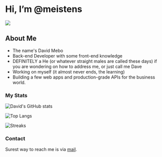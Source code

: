 # Hi, I’m @meistens

![](https://komarev.com/ghpvc/?username=meistens)

## About Me
- The name's David Mebo
- Back-end Developer with some front-end knowledge
- DEFINITELY a He (or whatever straight males are called these days) if you are wondering on how to address me, or just call me Dave
- Working on myself (it almost never ends, the learning)
- Building a few web apps and production-grade APIs for the business world.

### My Stats
![David's GitHub stats](https://github-readme-stats.vercel.app/api?username=meistens&show_icons=true&theme=dark)

![Top Langs](https://github-readme-stats.vercel.app/api/top-langs/?username=meistens&layout=compact)

![Streaks](https://github-readme-streak-stats.herokuapp.com/?user=meistens)


### Contact
Surest way to reach me is via [mail](mebodave@gmail.com).
<!---
meistens/meistens is a ✨ special ✨ repository because its `README.md` (this file) appears on your GitHub profile.
You can click the Preview link to take a look at your changes.
--->
